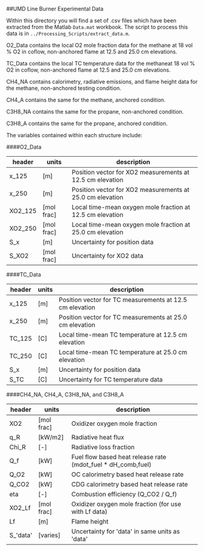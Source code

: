 ##UMD Line Burner Experimental Data

Within this directory you will find a set of .csv files which have been extracted from the Matlab `Data.mat` workbook.  The script to process this data is in `../Processing_Scripts/extract_data.m`.

O2_Data contains the local O2 mole fraction data for the methane at 18 vol % O2 in coflow, non-anchored flame at 12.5 and 25.0 cm elevations.

TC_Data contains the local TC temperature data for the methaneat 18 vol % O2 in coflow, non-anchored flame at 12.5 and 25.0 cm elevations.

CH4_NA contains calorimetry, radiative emissions, and flame height data for the methane, non-anchored testing condition.

CH4_A contains the same for the methane, anchored condition.

C3H8_NA contains the same for the propane, non-anchored condition.

C3H8_A contains the same for the propane, anchored condition.

The variables contained within each structure include:

####O2_Data

| header | units | description |
| ----- | --- | ----------------------------------------------------------|
| x_125 | [m] | Position vector for XO2 measurements at 12.5 cm elevation |
| x_250 | [m] | Position vector for XO2 measurements at 25.0 cm elevation |
| XO2_125 | [mol frac] | Local time-mean oxygen mole fraction at 12.5 cm elevation |
| XO2_250 | [mol frac] | Local time-mean oxygen mole fraction at 25.0 cm elevation |
| S_x | [m] | Uncertainty for position data |
| S_XO2 | [mol frac] | Uncertainty for XO2 data |

####TC_Data

| header | units | description |
| ----- | --- | ----------------------------------------------------------|
| x_125 | [m] | Position vector for TC measurements at 12.5 cm elevation  |
| x_250 | [m] | Position vector for TC measurements at 25.0 cm elevation  |
| TC_125 | [C] | Local time-mean TC temperature at 12.5 cm elevation |
| TC_250 | [C] | Local time-mean TC temperature at 25.0 cm elevation |
| S_x  | [m] | Uncertainty for position data |
| S_TC | [C] | Uncertainty for TC temperature data |

####CH4_NA, CH4_A, C3H8_NA, and C3H8_A

| header   | units      | description |
| -------- | ---------- | ----------- |
| XO2      | [mol frac] | Oxidizer oxygen mole fraction |
| q_R      | [kW/m2]    | Radiative heat flux |
| Chi_R    | [-]        | Radiative loss fraction |
| Q_f      | [kW]       | Fuel flow based heat release rate (mdot_fuel * dH_comb,fuel) |
| Q_O2     | [kW]       | OC calorimetry based heat release rate |
| Q_CO2    | [kW]       | CDG calorimetry based heat release rate |
| eta      | [-]        | Combustion efficiency (Q_CO2 / Q_f) |
| XO2_Lf   | [mol frac] | Oxidizer oxygen mole fraction (for use with Lf data) |
| Lf       | [m]        | Flame height |
| S_'data' | [varies]   | Uncertainty for 'data' in same units as 'data' |
  
  
